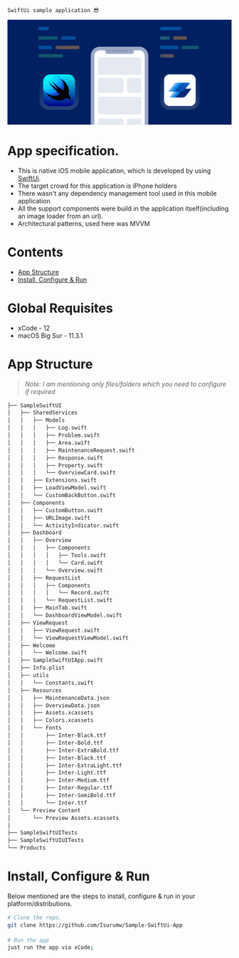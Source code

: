 ```
SwiftUi sample application 😎
```

<img alt="express-typescript" src="./SampleSwiftUI/Resources/Assets.xcassets/Cover.imageset/April2021_Articles-01_SwiftUI-based.png" height="50%" width="100%">

# App specification.

* This is native iOS mobile application, which is developed by using [SwiftUi](https://developer.apple.com/xcode/swiftui/).
* The target crowd for this application is iPhone holders
* There wasn't any dependency management tool used in this mobile application
* All the support components were build in the application itself(including an image loader from an url).
* Architectural patterns, used here was MVVM

# Contents

* [App Structure](#app-structure)
* [Install, Configure & Run](#install-configure--run)

# Global Requisites

* xCode - 12
* macOS Big Sur - 11.3.1

# App Structure

> _Note: I am mentioning only files/folders which you need to configure if required_

```bash
├── SampleSwiftUI
│   ├── SharedServices
│   │   ├── Models
│   │   │   ├── Log.swift
│   │   │   ├── Problem.swift
│   │   │   ├── Area.swift
│   │   │   ├── MaintenanceRequest.swift
│   │   │   ├── Response.swift
│   │   │   ├── Property.swift
│   │   │   └── OverviewCard.swift
│   │   ├── Extensions.swift
│   │   ├── LoadViewModel.swift
│   │   └── CustomBackButton.swift
│   ├── Components
│   │   ├── CustomButton.swift
│   │   ├── URLImage.swift
│   │   └── ActivityIndicator.swift
│   ├── Dashboard
│   │   ├── Overview
│   │   │   ├── Components
│   │   │   │   ├── Tools.swift
│   │   │   │   └── Card.swift
│   │   │   └── Overview.swift
│   │   ├── RequestList
│   │   │   ├── Components
│   │   │   │   └── Record.swift
│   │   │   └── RequestList.swift
│   │   ├── MainTab.swift
│   │   └── DashboardViewModel.swift
│   ├── ViewRequest
│   │   ├── ViewRequest.swift
│   │   └── ViewRequestViewModel.swift
│   ├── Welcome
│   │   └── Welcome.swift
│   ├── SampleSwiftUIApp.swift
│   ├── Info.plist
│   ├── utils
│   │   └── Constants.swift
│   ├── Resources
│   │   ├── MaintenanceData.json
│   │   ├── OverviewData.json
│   │   ├── Assets.xcassets
│   │   ├── Colors.xcassets
│   │   └── Fonts
│   │       ├── Inter-Black.ttf
│   │       ├── Inter-Bold.ttf
│   │       ├── Inter-ExtraBold.ttf
│   │       ├── Inter-Black.ttf
│   │       ├── Inter-ExtraLight.ttf
│   │       ├── Inter-Light.ttf
│   │       ├── Inter-Medium.ttf
│   │       ├── Inter-Regular.ttf
│   │       ├── Inter-SemiBold.ttf
│   │       └── Inter.ttf
│   └── Preview Content
│       └── Preview Assets.xcassets
│
├── SampleSwiftUITests
├── SampleSwiftUIUITests
└── Products
```

# Install, Configure & Run

Below mentioned are the steps to install, configure & run in your platform/distributions.

```bash
# Clone the repo.
git clone https://github.com/Isurumw/Sample-SwiftUi-App

# Run the app
just run the app via xCode;
```